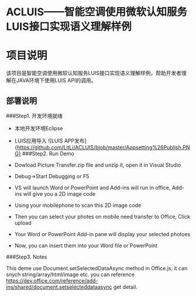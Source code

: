 # ACLUIS——智能空调使用微软认知服务LUIS接口实现语义理解样例
# 项目说明
该项目是智能空调使用微软认知服务LUIS接口实现语义理解样例，帮助开发者理解在JAVA环境下使用LUIS API的调用。
## 部署说明

###Step1. 开发环境就绪 
* 本地开发环境Eclipse
* LUIS应用导入
![LUIS APP发布]{https://github.com/LitLi/ACLUIS/blob/master/Appsetting%26Publish.PNG}
###Step2. Run Demo

* Dowload Picture Transfer.zip file and unzip it, open it in Visual Studio
* Debug->Start Debugging or F5
* VS will launch Word or PowerPoint and Add-ins will run in office, Add-ins will give you a 2D image code
* Using your mobilephone to scan this 2D image code
* Then you can select your photes on mobile need transfer to Office, Click upload
* Your Word or PowerPoint Add-in pane will display your selected photoes
* Now, you can insert them into your Word file or PowerPoint


###Step3. Notes

This deme use Document.setSelectedDataAsync method in Office.js, it can snych string/array/html/image etc. you can reference https://dev.office.com/reference/add-ins/shared/document.setselecteddataasync get detail.

